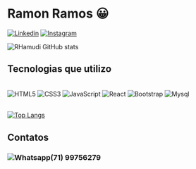 
# Ramon Ramos 😀

[![Linkedin](https://img.shields.io/badge/LinkedIn-0077B5?style=for-the-badge&logo=linkedin&logoColor=white)]([linkedin.com/in/ramon-silva-5b9b78245](https://www.linkedin.com/in/rhamudi/))
[![Instagram](https://img.shields.io/badge/Instagram-E4405F?style=for-the-badge&logo=instagram&logoColor=white)](https://www.instagram.com/ramonn_rr/)

![RHamudi GitHub stats](https://github-readme-stats.vercel.app/api?username=RHamudi&show_icons=true&theme=dark)

## Tecnologias que utilizo

<div style="display: inline_block"> <br/>
    <img align="center" alt="HTML5" src="https://img.shields.io/badge/HTML5-E34F26?style=for-the-badge&logo=html5&logoColor=white"/>
    <img align="center" alt="CSS3" src="https://img.shields.io/badge/CSS3-1572B6?style=for-the-badge&logo=css3&logoColor=white" />
    <img align="center" alt="JavaScript" src="https://img.shields.io/badge/JavaScript-F7DF1E?style=for-the-badge&logo=javascript&logoColor=black" />
    <img align="center" alt="React" src="https://img.shields.io/badge/React-20232A?style=for-the-badge&logo=react&logoColor=61DAFB" />
    <img align="center" alt="Bootstrap" src="https://img.shields.io/badge/Bootstrap-563D7C?style=for-the-badge&logo=bootstrap&logoColor=white" />
    <img align="center" alt="Mysql" src="https://img.shields.io/badge/MySQL-00000F?style=for-the-badge&logo=mysql&logoColor=white" />
</div><br/>

[![Top Langs](https://github-readme-stats.vercel.app/api/top-langs/?username=RHamudi&layout=demo)](https://github.com/RHamudi/github-readme-stats)

## Contatos

### ![Whatsapp](https://img.shields.io/badge/WhatsApp-25D366?style=for-the-badge&logo=whatsapp&logoColor=white)(71) 99756279
